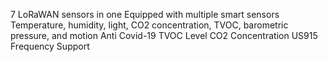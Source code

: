 7 LoRaWAN sensors in one
Equipped with multiple smart sensors
Temperature, humidity, light, CO2 concentration, TVOC, barometric pressure, and motion
Anti Covid-19
TVOC Level
CO2 Concentration
US915 Frequency Support
